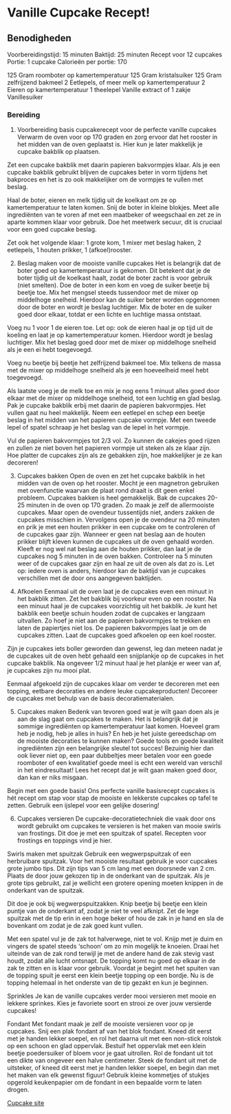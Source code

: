 # Vanille Cupcake Recept!
## Benodigheden
Voorbereidingstijd: 15 minuten
Baktijd: 25 minuten
Recept voor 12 cupcakes
Portie: 1 cupcake
Calorieën per portie: 170

125 Gram roomboter op kamertemperatuur
125 Gram kristalsuiker
125 Gram zelfrijzend bakmeel
2 Eetlepels, of meer melk op kamertemperatuur
2 Eieren op kamertemperatuur
1 theelepel Vanille extract
of 1 zakje Vanillesuiker
### Bereiding
1. Voorbereiding basis cupcakerecept voor de perfecte vanille cupcakes
Verwarm de oven voor op 170 graden en zorg ervoor dat het rooster in het midden van de oven geplaatst is. Hier kun je later makkelijk je cupcake bakblik op plaatsen.

Zet een cupcake bakblik met daarin papieren bakvormpjes klaar. Als je een cupcake bakblik gebruikt blijven de cupcakes beter in vorm tijdens het bakproces en het is zo ook makkelijker om de vormpjes te vullen met beslag.

Haal de boter, eieren en melk tijdig uit de koelkast om ze op kamertemperatuur te laten komen. Snij de boter in kleine blokjes. Meet alle ingrediënten van te voren af met een maatbeker of weegschaal en zet ze in aparte kommen klaar voor gebruik. Doe het meetwerk secuur, dit is cruciaal voor een goed cupcake beslag.

Zet ook het volgende klaar: 1 grote kom, 1 mixer met beslag haken, 2 eetlepels, 1 houten prikker, 1 (afkoel)rooster.

2. Beslag maken voor de mooiste vanille cupcakes
Het is belangrijk dat de boter goed op kamertemperatuur is gekomen. Dit betekent dat je de boter tijdig uit de koelkast haalt, zodat de boter zacht is voor gebruik (niet smelten). Doe de boter in een kom en voeg de suiker  beetje bij beetje toe. Mix het mengsel steeds tussendoor met de mixer op middelhoge snelheid. Hierdoor kan de suiker beter worden opgenomen door de boter en wordt je beslag luchtiger. Mix de boter en de suiker goed door elkaar, totdat er een lichte en luchtige massa ontstaat.

Voeg nu 1 voor 1 de eieren toe. Let op: ook de eieren haal je op tijd uit de koeling en laat je op kamertemperatuur komen. Hierdoor wordt je beslag luchtiger. Mix het beslag goed door met de mixer op middelhoge snelheid als je een ei hebt toegevoegd.

Voeg nu beetje bij beetje het zelfrijzend bakmeel toe. Mix telkens de massa met de mixer op middelhoge snelheid als je een hoeveelheid meel hebt toegevoegd.

Als laatste voeg je de melk toe en mix je nog eens 1 minuut alles goed door elkaar met de mixer op middelhoge snelheid, tot een luchtig en glad beslag. Pak je cupcake bakblik erbij met daarin de papieren bakvormpjes. Het vullen gaat nu heel makkelijk. Neem een eetlepel en schep een beetje beslag in het midden van het papieren cupcake vormpje. Met een tweede lepel of spatel schraap je het beslag van de lepel in het vormpje.

Vul de papieren bakvormpjes tot 2/3 vol. Zo kunnen de cakejes goed rijzen en zullen ze niet boven het papieren vormpje uit steken als ze klaar zijn. Hoe platter de cupcakes zijn als ze gebakken zijn, hoe makkelijker je ze kan decoreren!

3. Cupcakes bakken
Open de oven en zet het cupcake bakblik in het midden van de oven op het rooster. Mocht je een magnetron gebruiken met ovenfunctie waarvan de plaat rond draait is dit geen enkel probleem. Cupcakes bakken is heel gemakkelijk. Bak de cupcakes 20-25 minuten in de oven op 170 graden. Zo maak je zelf de allermooiste cupcakes. Maar open de ovendeur tussentijds niet, anders zakken de cupcakes misschien in. Vervolgens open je de ovendeur na 20 minuten en prik je met een houten prikker in een cupcake om te controleren of de cupcakes gaar zijn. Wanneer er geen nat beslag aan de houten prikker blijft kleven kunnen de cupcakes uit de oven gehaald worden. Kleeft er nog wel nat beslag aan de houten prikker, dan laat je de cupcakes nog 5 minuten in de oven bakken. Controleer na 5 minuten weer of de cupcakes gaar zijn en haal ze uit de oven als dat zo is. Let op: iedere oven is anders, hierdoor kan de baktijd van je cupcakes verschillen met de door ons aangegeven baktijden.

4. Afkoelen
Eenmaal uit de oven laat je de cupcakes even een minuut in het bakblik zitten. Zet het bakblik bij voorkeur even op een rooster. Na een minuut haal je de cupcakes voorzichtig uit het bakblik. Je kunt het bakblik een beetje schuin houden zodat de cupcakes er langzaam uitvallen. Zo hoef je niet aan de papieren bakvormpjes te trekken en laten de papiertjes niet los. De papieren bakvormpjes laat je om de cupcakes zitten. Laat de cupcakes goed afkoelen op een koel rooster.

Zijn je cupcakes iets boller geworden dan gewenst, leg dan meteen nadat je de cupcakes uit de oven hebt gehaald een snijplankje op de cupcakes in het cupcake bakblik. Na ongeveer 1/2 minuut haal je het plankje er weer van af, je cupcakes zijn nu mooi plat.

Eenmaal afgekoeld zijn de cupcakes klaar om verder te decoreren met een topping, eetbare decoraties en andere leuke cupcakeproducten! Decoreer de cupcakes met behulp van de basis decoratiematerialen.

5. Cupcakes maken
Bedenk van tevoren goed wat je wilt gaan doen als je aan de slag gaat om cupcakes te maken. Het is belangrijk dat je sommige ingrediënten op kamertemperatuur laat komen. Hoeveel gram heb je nodig, heb je alles in huis? En heb je het juiste gereedschap om de mooiste decoraties te kunnen maken? Goede tools en goede kwaliteit ingrediënten zijn een belangrijke sleutel tot succes! Bezuinig hier dan ook liever niet op, een paar dubbeltjes meer betalen voor een goede roomboter of een kwalitatief goede meel is echt een wereld van verschil in het eindresultaat! Lees het recept dat je wilt gaan maken goed door, dan kan er niks misgaan.


Begin met een goede basis! Ons perfecte vanille  basisrecept cupcakes is hét recept om stap voor stap de mooiste en lekkerste cupcakes op tafel te zetten. Gebruik een ijslepel voor een gelijke dosering!

6. Cupcakes versieren
De cupcake-decoratietechniek die vaak door ons wordt gebruikt om cupcakes te versieren is het maken van mooie swirls van frostings. Dit doe je met een spuitzak of spatel. Recepten voor frostings en toppings vind je hier.

Swirls maken met spuitzak
Gebruik een wegwerpspuitzak of een herbruibare spuitzak. Voor het mooiste resultaat gebruik je voor cupcakes grote jumbo tips. Dit zijn tips van 5 cm lang met een doorsnede van 2 cm. Plaats de door jouw gekozen tip in de onderkant van de spuitzak. Als je grote tips gebruikt, zal je wellicht een grotere opening moeten knippen in de onderkant van de spuitzak.

Dit doe je ook bij wegwerpspuitzakken. Knip beetje bij beetje een klein puntje van de onderkant af, zodat je niet te veel afknipt. Zet de lege spuitzak met de tip erin in een hoge beker of hou de zak in je hand en sla de bovenkant om zodat je de zak goed kunt vullen.

Met een spatel vul je de zak tot halverwege, niet te vol. Knijp met je duim en vingers de spatel steeds ‘schoon’ om zo min mogelijk te knoeien. Draai het uiteinde van de zak rond terwijl je met de andere hand de zak stevig vast houdt, zodat alle lucht ontsnapt. De topping komt nu goed op elkaar in de zak te zitten en is klaar voor gebruik. Voordat je begint met het spuiten van de topping spuit je eerst een klein beetje topping op een bordje. Nu is de topping helemaal in het onderste van de tip gezakt en kun je beginnen.

Sprinkles
Je kan de vanille cupcakes verder mooi versieren met mooie en lekkere sprinkes. Kies je favoriete soort en strooi ze over jouw versierde cupcakes!

Fondant
Met fondant maak je zelf de mooiste versieren voor op je cupcakes.
Snij een plak fondant af van het blok fondant. Kneed dit eerst met je handen lekker soepel, en rol het daarna uit met een non-stick rolstok op een schoon en glad oppervlak. Bestuif het oppervlak met een klein beetje poedersuiker of bloem voor je gaat uitrollen. Rol de fondant uit tot een dikte van ongeveer een halve centimeter. Steek de fondant uit met de uitsteker, of kneed dit eerst met je handen lekker soepel, en begin dan met het maken van elk gewenst figuur! Gebruik kleine kommetjes of stukjes opgerold keukenpapier om de fondant in een bepaalde vorm te laten drogen.


[Cupcake site](https://www.cupcakerecepten.nl/cupcakes-maken)